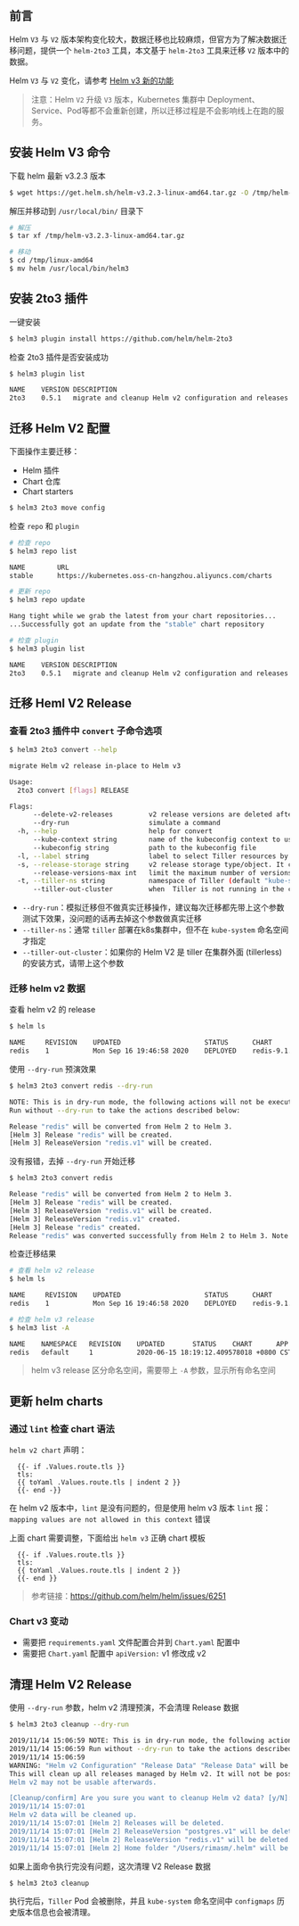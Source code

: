 ## 前言

Helm `V3` 与 `V2` 版本架构变化较大，数据迁移也比较麻烦，但官方为了解决数据迁移问题，提供一个 `helm-2to3` 工具，本文基于 `helm-2to3` 工具来迁移 `V2` 版本中的数据。

Helm `V3` 与 `V2` 变化，请参考 [Helm v3 新的功能](https://www.yp14.cn/2019/11/18/Helm-v3-%E6%96%B0%E7%9A%84%E5%8A%9F%E8%83%BD/)

> 注意：Helm `V2` 升级 `V3` 版本，Kubernetes 集群中 Deployment、Service、Pod等都不会重新创建，所以迁移过程是不会影响线上在跑的服务。

## 安装 Helm V3 命令

下载 helm 最新 v3.2.3 版本

```bash
$ wget https://get.helm.sh/helm-v3.2.3-linux-amd64.tar.gz -O /tmp/helm-v3.2.3-linux-amd64.tar.gz
```

解压并移动到 `/usr/local/bin/` 目录下

```bash
# 解压
$ tar xf /tmp/helm-v3.2.3-linux-amd64.tar.gz

# 移动
$ cd /tmp/linux-amd64
$ mv helm /usr/local/bin/helm3
```

## 安装 2to3 插件

一键安装

```bash
$ helm3 plugin install https://github.com/helm/helm-2to3
```

检查 2to3 插件是否安装成功

```bash
$ helm3 plugin list

NAME	VERSION	DESCRIPTION
2to3	0.5.1  	migrate and cleanup Helm v2 configuration and releases in-place to Helm v3
```

## 迁移 Helm V2 配置

下面操作主要迁移：

- Helm 插件
- Chart 仓库
- Chart starters

```bash
$ helm3 2to3 move config
```

检查 `repo` 和 `plugin`

```bash
# 检查 repo
$ helm3 repo list

NAME      	URL
stable    	https://kubernetes.oss-cn-hangzhou.aliyuncs.com/charts

# 更新 repo
$ helm3 repo update

Hang tight while we grab the latest from your chart repositories...
...Successfully got an update from the "stable" chart repository

# 检查 plugin
$ helm3 plugin list

NAME	VERSION	DESCRIPTION
2to3	0.5.1  	migrate and cleanup Helm v2 configuration and releases in-place to Helm v3
```

## 迁移 Heml V2 Release

### 查看 2to3 插件中 `convert` 子命令选项

```bash
$ helm3 2to3 convert --help

migrate Helm v2 release in-place to Helm v3

Usage:
  2to3 convert [flags] RELEASE

Flags:
      --delete-v2-releases         v2 release versions are deleted after migration. By default, the v2 release versions are retained
      --dry-run                    simulate a command
  -h, --help                       help for convert
      --kube-context string        name of the kubeconfig context to use
      --kubeconfig string          path to the kubeconfig file
  -l, --label string               label to select Tiller resources by (default "OWNER=TILLER")
  -s, --release-storage string     v2 release storage type/object. It can be 'secrets' or 'configmaps'. This is only used with the 'tiller-out-cluster' flag (default "secrets")
      --release-versions-max int   limit the maximum number of versions converted per release. Use 0 for no limit (default 10)
  -t, --tiller-ns string           namespace of Tiller (default "kube-system")
      --tiller-out-cluster         when  Tiller is not running in the cluster e.g. Tillerless
```

- `--dry-run`：模拟迁移但不做真实迁移操作，建议每次迁移都先带上这个参数测试下效果，没问题的话再去掉这个参数做真实迁移
- `--tiller-ns`：通常 `tiller` 部署在k8s集群中，但不在 `kube-system` 命名空间才指定
- `--tiller-out-cluster`：如果你的 Helm V2 是 tiller 在集群外面 (tillerless) 的安装方式，请带上这个参数

### 迁移 helm v2 数据

查看 helm v2 的 release

```bash
$ helm ls

NAME     REVISION    UPDATED                     STATUS      CHART          APP VERSION    NAMESPACE
redis    1           Mon Sep 16 19:46:58 2020    DEPLOYED    redis-9.1.3    5.0.5          default
```

使用 `--dry-run` 预演效果

```bash
$ helm3 2to3 convert redis --dry-run

NOTE: This is in dry-run mode, the following actions will not be executed.
Run without --dry-run to take the actions described below:

Release "redis" will be converted from Helm 2 to Helm 3.
[Helm 3] Release "redis" will be created.
[Helm 3] ReleaseVersion "redis.v1" will be created.
```

没有报错，去掉 `--dry-run` 开始迁移

```bash
$ helm3 2to3 convert redis

Release "redis" will be converted from Helm 2 to Helm 3.
[Helm 3] Release "redis" will be created.
[Helm 3] ReleaseVersion "redis.v1" will be created.
[Helm 3] ReleaseVersion "redis.v1" created.
[Helm 3] Release "redis" created.
Release "redis" was converted successfully from Helm 2 to Helm 3. Note: the v2 releases still remain and should be removed to avoid conflicts with the migrated v3 releases.
```

检查迁移结果

```bash
# 查看 helm v2 release
$ helm ls

NAME     REVISION    UPDATED                     STATUS      CHART          APP VERSION    NAMESPACE
redis    1           Mon Sep 16 19:46:58 2020    DEPLOYED    redis-9.1.3    5.0.5          default

# 检查 helm v3 release
$ helm3 list -A

NAME  	NAMESPACE	REVISION	UPDATED       STATUS  	CHART      APP VERSION
redis   default    	1       	2020-06-15 18:19:12.409578018 +0800 CST	deployed	redis-9.1.3	1
```

> helm v3 release 区分命名空间，需要带上 `-A` 参数，显示所有命名空间


## 更新 helm charts

### 通过 `lint` 检查 chart 语法

`helm v2 chart` 声明：

```
  {{- if .Values.route.tls }}
  tls:
  {{ toYaml .Values.route.tls | indent 2 }}
  {{- end -}}
```

在 helm v2 版本中，`lint` 是没有问题的，但是使用 helm v3 版本 `lint` 报：`mapping values are not allowed in this context` 错误

上面 chart 需要调整，下面给出 `helm v3` 正确 chart 模板

```
  {{- if .Values.route.tls }}
  tls:
  {{ toYaml .Values.route.tls | indent 2 }}
  {{- end }}
```

> 参考链接：https://github.com/helm/helm/issues/6251

### Chart v3 变动

- 需要把 `requirements.yaml` 文件配置合并到 `Chart.yaml` 配置中
- 需要把 `Chart.yaml` 配置中 `apiVersion:` v1 修改成 v2

## 清理 Helm V2 Release

使用 `--dry-run` 参数，helm v2 清理预演，不会清理 Release 数据

```bash
$ helm3 2to3 cleanup --dry-run

2019/11/14 15:06:59 NOTE: This is in dry-run mode, the following actions will not be executed.
2019/11/14 15:06:59 Run without --dry-run to take the actions described below:
2019/11/14 15:06:59
WARNING: "Helm v2 Configuration" "Release Data" "Release Data" will be removed.
This will clean up all releases managed by Helm v2. It will not be possible to restore them if you haven't made a backup of the releases.
Helm v2 may not be usable afterwards.

[Cleanup/confirm] Are you sure you want to cleanup Helm v2 data? [y/N]: y
2019/11/14 15:07:01
Helm v2 data will be cleaned up.
2019/11/14 15:07:01 [Helm 2] Releases will be deleted.
2019/11/14 15:07:01 [Helm 2] ReleaseVersion "postgres.v1" will be deleted.
2019/11/14 15:07:01 [Helm 2] ReleaseVersion "redis.v1" will be deleted.
2019/11/14 15:07:01 [Helm 2] Home folder "/Users/rimasm/.helm" will be deleted.
```

如果上面命令执行完没有问题，这次清理 V2 Release 数据

```bash
$ helm3 2to3 cleanup
```

执行完后，`Tiller` Pod 会被删除，并且 `kube-system` 命名空间中 `configmaps` 历史版本信息也会被清理。